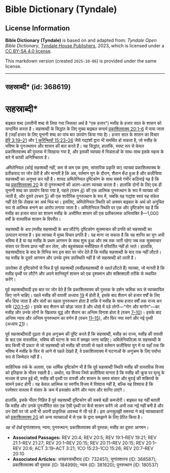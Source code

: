 # Bible Dictionary (Tyndale)

## License Information

**Bible Dictionary (Tyndale)** is based on and adapted from: _Tyndale Open Bible Dictionary_, [Tyndale House Publishers](https://tyndaleopenresources.com/), 2023, which is licensed under a [CC BY-SA 4.0 license](https://creativecommons.org/licenses/by-sa/4.0/legalcode.en).

This markdown version (created `2025-10-06`) is provided under the same license.



--------------------------------

## सहस्राब्दी* (id: 368619)

सहस्राब्दी\*
============

बाइबल शब्द (लातीनी शब्द से लिया गया जिसका अर्थ है "एक हजार") मसीह के हजार साल के शासन को सन्दर्भित करता है। सहस्राब्दी के सिद्धांत के लिए मुख्य बाइबल सन्दर्भ [प्रकाशितवाक्य 20:1–6](https://ref.ly/Rev20:1-Rev20:6) में पाया जाता है (जहाँ हजार के लिए यूनानी शब्द का पांच बार उपयोग किया गया है)। हजार साल के शासन का विचार [प्रेरि 3:19–21](https://ref.ly/Acts3:19-Acts3:21) और [1 कुरिन्थियों 15:23–26](https://ref.ly/1Cor15:23-1Cor15:26) जैसे गद्यांशों द्वारा भी समर्थित हो सकता है, जो मसीह के भविष्य के पुनःस्थापन और शासन की बात करते हैं। यह सिद्धांत, हालांकि, स्पष्ट रूप से केवल प्रकाशितवाक्य की पुस्तक में सिखाया गया है, और इसकी व्याख्या में भिन्नताओं के साथ\-साथ इसके महत्व के बारे में काफी अनिश्चितता है।

*अ*मिलेनियल (कोई सहस्राब्दी नहीं, कम से कम एक दृश्य, सांसारिक प्रकृति का) व्याख्या प्रकाशितवाक्य के प्रतीकवाद पर जोर देती है और मानती है कि अब, वर्तमान युग के दौरान, शैतान बँधा हुआ है और कलीसिया सहस्राब्दी का अनुभव कर रही है। शायद अमिलेनियल दृष्टिकोण के साथ सबसे गंभीर कठिनाई यह है कि यह [प्रकाशितवाक्य 20](https://ref.ly/Rev20:1-Rev20:15) के दो पुनरुत्थानों की अलग\-अलग व्याख्या करता है। हालांकि दोनों के लिए एक ही यूनानी शब्द का उपयोग किया गया है, पहले (वचन [4](https://ref.ly/Rev20:4)) की एक आत्मिक पुनरुत्थान के रूप में व्याख्या की जाती है, और दूसरे (वचन [5](https://ref.ly/Rev20:5)) की एक शारीरिक पुनरुत्थान के रूप में, जबकि यह गद्यांश स्वयं यह संकेत नहीं देते कि लेखक का अर्थ भिन्न था। इसलिए, अमिलेनियल स्थिति को अक्सर बाइबल के अर्थ को अनुचित रूप से आत्मिक बनाने का आरोप लगाया जाता है। अमिलेनियल स्थिति पर एक और दृष्टिकोण यह है कि मसीह का हजार साल का शासन मसीह के असीमित शासन की एक प्रतीकात्मक अभिव्यक्ति है—1,000 वर्षों के वास्तविक शासन के विपरीत।

सहस्राब्दी के *बाद* (मसीह सहस्राब्दी के *बाद* लौटेंगे) दृष्टिकोण सुसमाचार की प्रगति को सहस्राब्दी का उत्पादन मानता है। इस व्याख्या में मुख्य विचार प्रगति है। यह माना जा सकता है कि यह शान्ति का युग अभी भविष्य में है या यह मसीह के प्रथम आगमन के साथ शुरू हुआ और तब तक जारी रहेगा जब तक सुसमाचार संसार पर विजय प्राप्त नहीं कर लेता, और बहुसंख्यक मसीहियत में परिवर्तित नहीं हो जाते। हालांकि, सहस्राब्दीवाद के बाद के विभिन्न रूप इस बात पर जोर देते हैं कि मसीह सहस्राब्दी के बाद तक नहीं लौटते। यह मसीह के दूसरे आगमन और उनके दृश्य उपस्थिति नहीं है जो सहस्राब्दी को लाती है।

उपरोक्त दो दृष्टिकोणों से भिन्न है पूर्व सहस्राब्दी (मसीहसहस्राब्दी से *पहले* लौटते हैं) व्याख्या, जो मानती है कि मसीह पृथ्वी पर लौटेंगे और अपने शान्तिपूर्ण शासन को एक दृश्यमान और शक्तिशाली तरीके से स्थापित करेंगे।

पूर्व सहस्राब्दीवादी इस बात पर जोर देते हैं कि प्रकाशितवाक्य की पुस्तक के दर्शन क्रमिक रूप से व्याख्यायित किए जाने चाहिए। पहले मसीह की वापसी अध्याय [19](https://ref.ly/Rev19:1-Rev19:21) में होती है, इसके बाद शैतान को हजार वर्षों के लिए बाँध दिया जाता है और संतों का पहला पुनरुत्थान होता है ताकि वे मसीह के साथ हजार वर्षों तक राज्य कर सकें ([20:1–6](https://ref.ly/Rev20:1-Rev20:6))। इसके बाद शैतान को छोड़ा जाता है और धोखे में पड़े लोगों—"गोग और मागोग"—का मसीह और उनके लोगों के खिलाफ युद्ध और शैतान का अन्तिम विनाश होता है (वचन [7–10](https://ref.ly/Rev20:7-Rev20:10))। इसके बाद अन्तिम न्याय और अन्तिम पुनरुत्थान का वर्णन है (वचन [11–15](https://ref.ly/Rev20:11-Rev20:15)), और फिर नया स्वर्ग और नई पृथ्वी (अध्याय [21](https://ref.ly/Rev21:1-Rev21:27))।

पूर्व सहस्राब्दीवादी दृढ़ता से इस अनुक्रम की पुष्टि करते हैं कि सहस्राब्दी, मसीह का राज्य, मसीह की वापसी के बाद एक वास्तविक, भविष्य की घटना के रूप में समझा जाना चाहिए। अमिलेनियलिज़्म या सहस्राब्दी के बाद किसी भी प्रकार से जो सहस्राब्दी को मसीह की वापसी से पहले वर्तमान कलीसिया युग में या यहाँ तक कि भविष्य में मसीह के फिर से आने से पहले देखते हैं, वे प्रकाशितवाक्य में घटनाओं के अनुक्रम के लिए पर्याप्त रूप से जिम्मेदार नहीं हैं।

साहित्यिक तर्क के अलावा, एक धार्मिक दृष्टिकोण भी है कि पूर्व सहस्राब्दी स्थिति मसीह की वास्तविक विजय को इतिहास के भीतर रखती है। अर्थात, वह विजय जिसे कलीसिया मानता है कि मसीह की क्रूस पर मृत्यु के माध्यम से प्राप्त हुई थी, मसीह की पृथ्वी पर वापसी और शासन के समय संसार और बुराई की शक्तियों के सामने प्रकट होगी। यह केवल आत्मिक या स्वर्गीय विजय में विश्वास नहीं है, बल्कि यह विश्वास है कि परमेश्वर वास्तव में संसार के क्रम में हस्तक्षेप करेंगे और न्याय और शान्ति लाएंगे।

हालांकि, इसके भीतर निहित है पूर्व सहस्राब्दी दृष्टिकोण की सबसे बड़ी कमजोरी। बाइबल यह नहीं बताती कि मसीह और उनके पुनर्जीवित संत एक ऐसी पृथ्वी पर कैसे शासन करेंगे जो अभी तक नई नहीं बनी है और उन देशों पर जो अभी भी अपनी प्राकृतिक अवस्था में जी रहे हैं। इस अनसुलझी समस्या ने कई व्याख्याकारों को [प्रकाशितवाक्य 20](https://ref.ly/Rev20:1-Rev20:15) को अन्य व्याख्याओं में से एक के द्वारा समझाने के लिए प्रेरित किया है।

*यह भी देखें*  युगांतशास्त्र; न्याय; पुनरुत्थान; प्रकाशितवाक्य की पुस्तक; मसीह का दूसरा आगमन।

* **Associated Passages:** REV 20:4; REV 20:5; REV 19:1–REV 19:21; REV 21:1–REV 21:27; REV 20:1–REV 20:15; REV 20:11–REV 20:15; REV 20:1–REV 20:6; ACT 3:19–ACT 3:21; 1CO 15:23–1CO 15:26; REV 20:7–REV 20:10
* **Associated Articles:** असहस्त्राब्दीवाद (ID: 732451); युगांतशास्त्र (ID: 368587); प्रकाशितवाक्य की पुस्तक (ID: 184999); न्याय (ID: 381620); पुनरुत्थान (ID: 180537)


